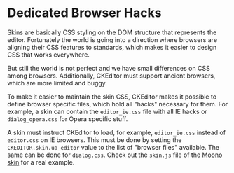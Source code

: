 <!--
Copyright (c) 2003-2017, CKSource - Frederico Knabben. All rights reserved.
For licensing, see LICENSE.md.
-->

# Dedicated Browser Hacks

Skins are basically CSS styling on the DOM structure that represents the editor. Fortunately the world is going into a direction where browsers are aligning their CSS features to standards, which makes it easier to design CSS that works everywhere.

But still the world is not perfect and we have small differences on CSS among browsers. Additionally, CKEditor must support ancient browsers, which are more limited and buggy.

To make it easier to maintain the skin CSS, CKEditor makes it possible to define browser specific files, which hold all "hacks" necessary for them. For example, a skin can contain the `editor_ie.css` file with all IE hacks or `dialog_opera.css` for Opera specific stuff.

A skin must instruct CKEditor to load, for example, `editor_ie.css` instead of `editor.css` on IE browsers. This must be done by setting the `CKEDITOR.skin.ua_editor` value to the list of "browser files" available. The same can be done for `dialog.css`. Check out the `skin.js` file of the [Moono skin](#!/guide/skin_sdk_intro-section-2) for a real example.

